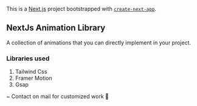 This is a [Next.js](https://nextjs.org/) project bootstrapped with [`create-next-app`](https://github.com/vercel/next.js/tree/canary/packages/create-next-app).

## NextJs Animation Library
A collection of animations that you can directly implement in your project.

### Libraries used
1. Tailwind Css
2. Framer Motion
3. Gsap


~ Contact on mail for customized work 🙌
